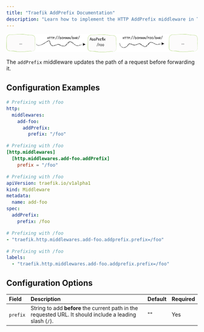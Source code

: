 ```yaml
---
title: "Traefik AddPrefix Documentation"
description: "Learn how to implement the HTTP AddPrefix middleware in Traefik Proxy to updates request paths before being forwarded. Read the technical documentation."
---
```


![AddPrefix](../../../../assets/img/middleware/addprefix.png)

The `addPrefix` middleware updates the path of a request before forwarding it.

## Configuration Examples

```yaml tab="File (YAML)"
# Prefixing with /foo
http:
  middlewares:
    add-foo:
      addPrefix:
        prefix: "/foo"
```

```toml tab="File (TOML)"
# Prefixing with /foo
[http.middlewares]
  [http.middlewares.add-foo.addPrefix]
    prefix = "/foo"
```

```yaml tab="Kubernetes"
# Prefixing with /foo
apiVersion: traefik.io/v1alpha1
kind: Middleware
metadata:
  name: add-foo
spec:
  addPrefix:
    prefix: /foo
```

```yaml tab="Consul Catalog"
# Prefixing with /foo
- "traefik.http.middlewares.add-foo.addprefix.prefix=/foo"
```

```yaml tab="Docker & Swarm"
# Prefixing with /foo
labels:
  - "traefik.http.middlewares.add-foo.addprefix.prefix=/foo"
```

## Configuration Options

| Field  | Description                                                                                                                                                                                                | Default | Required |
|:-----------------------------|:-----------------------------------------------------------------------------------------------------------------------------------------------------------------------------------------------------------|:--------|:---------|
| `prefix` | String to add **before** the current path in the requested URL. It should include a leading slash (`/`). | "" | Yes |
